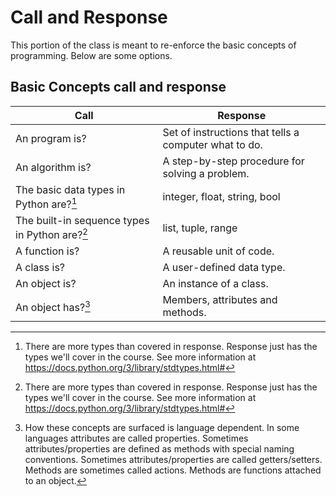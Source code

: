 # Call and Response

This portion of the class is meant to re-enforce the basic concepts of programming.  Below are some options.

## Basic Concepts call and response

| Call                | Response                                        |
|---------------------|-------------------------------------------------|
| An program is?      | Set of instructions that tells a computer what to do. |
| An algorithm is?    | A step-by-step procedure for solving a problem. |
| The basic data types in Python are?[^2] | integer, float, string, bool|
| The built-in sequence types in Python are?[^2] | list, tuple, range     |
| A function is?      | A reusable unit of code.                        |
| A class is?         | A user-defined data type.                       |
| An object is?       | An instance of a class.                         |
| An object has?[^3]  | Members, attributes and methods.               |

[^2]: There are more types than covered in response.  Response just has the types we'll cover in the course.  See more information at <https://docs.python.org/3/library/stdtypes.html#>

[^3]: How these concepts are surfaced is language dependent.  In some languages attributes are called properties.  Sometimes attributes/properties are defined as methods with special naming conventions.  Sometimes attributes/properties are called getters/setters.  Methods are sometimes called actions.  Methods are functions attached to an object.
